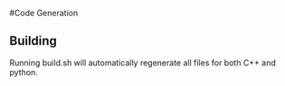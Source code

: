 #Code Generation

## Building

Running build.sh will automatically regenerate all files for both C++ and python.
